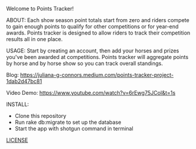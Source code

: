 Welcome to Points Tracker! 

ABOUT:
Each show season point totals start from zero and riders compete to gain enough points to qualify for other competitions or for year-end awards. Points tracker is designed to allow riders to track their competition results all in one place.

USAGE:
Start by creating an account, then add your horses and prizes you've been awarded at competitions. Points tracker will aggregate points by horse and by horse show so you can track overall standings.

Blog: https://juliana-g-connors.medium.com/points-tracker-project-1dab2d47bc81

Video Demo: https://www.youtube.com/watch?v=6rEwg75JCoI&t=1s

INSTALL:
 - Clone this repository 
 - Run rake db:migrate to set up the database
 - Start the app with shotgun command in terminal

[LICENSE](License.txt)








